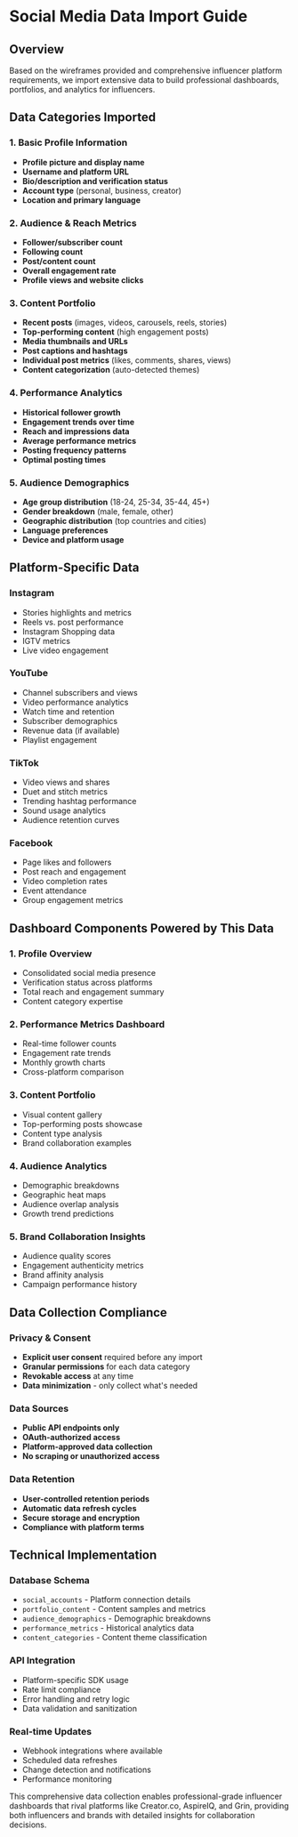# Social Media Data Import Guide

## Overview
Based on the wireframes provided and comprehensive influencer platform requirements, we import extensive data to build professional dashboards, portfolios, and analytics for influencers.

## Data Categories Imported

### 1. Basic Profile Information
- **Profile picture and display name**
- **Username and platform URL**
- **Bio/description and verification status**
- **Account type** (personal, business, creator)
- **Location and primary language**

### 2. Audience & Reach Metrics
- **Follower/subscriber count**
- **Following count**
- **Post/content count**
- **Overall engagement rate**
- **Profile views and website clicks**

### 3. Content Portfolio
- **Recent posts** (images, videos, carousels, reels, stories)
- **Top-performing content** (high engagement posts)
- **Media thumbnails and URLs**
- **Post captions and hashtags**
- **Individual post metrics** (likes, comments, shares, views)
- **Content categorization** (auto-detected themes)

### 4. Performance Analytics
- **Historical follower growth**
- **Engagement trends over time**
- **Reach and impressions data**
- **Average performance metrics**
- **Posting frequency patterns**
- **Optimal posting times**

### 5. Audience Demographics
- **Age group distribution** (18-24, 25-34, 35-44, 45+)
- **Gender breakdown** (male, female, other)
- **Geographic distribution** (top countries and cities)
- **Language preferences**
- **Device and platform usage**

## Platform-Specific Data

### Instagram
- Stories highlights and metrics
- Reels vs. post performance
- Instagram Shopping data
- IGTV metrics
- Live video engagement

### YouTube
- Channel subscribers and views
- Video performance analytics
- Watch time and retention
- Subscriber demographics
- Revenue data (if available)
- Playlist engagement

### TikTok
- Video views and shares
- Duet and stitch metrics
- Trending hashtag performance
- Sound usage analytics
- Audience retention curves

### Facebook
- Page likes and followers
- Post reach and engagement
- Video completion rates
- Event attendance
- Group engagement metrics

## Dashboard Components Powered by This Data

### 1. Profile Overview
- Consolidated social media presence
- Verification status across platforms
- Total reach and engagement summary
- Content category expertise

### 2. Performance Metrics Dashboard
- Real-time follower counts
- Engagement rate trends
- Monthly growth charts
- Cross-platform comparison

### 3. Content Portfolio
- Visual content gallery
- Top-performing posts showcase
- Content type analysis
- Brand collaboration examples

### 4. Audience Analytics
- Demographic breakdowns
- Geographic heat maps
- Audience overlap analysis
- Growth trend predictions

### 5. Brand Collaboration Insights
- Audience quality scores
- Engagement authenticity metrics
- Brand affinity analysis
- Campaign performance history

## Data Collection Compliance

### Privacy & Consent
- **Explicit user consent** required before any import
- **Granular permissions** for each data category
- **Revokable access** at any time
- **Data minimization** - only collect what's needed

### Data Sources
- **Public API endpoints only**
- **OAuth-authorized access**
- **Platform-approved data collection**
- **No scraping or unauthorized access**

### Data Retention
- **User-controlled retention periods**
- **Automatic data refresh cycles**
- **Secure storage and encryption**
- **Compliance with platform terms**

## Technical Implementation

### Database Schema
- `social_accounts` - Platform connection details
- `portfolio_content` - Content samples and metrics
- `audience_demographics` - Demographic breakdowns
- `performance_metrics` - Historical analytics data
- `content_categories` - Content theme classification

### API Integration
- Platform-specific SDK usage
- Rate limit compliance
- Error handling and retry logic
- Data validation and sanitization

### Real-time Updates
- Webhook integrations where available
- Scheduled data refreshes
- Change detection and notifications
- Performance monitoring

This comprehensive data collection enables professional-grade influencer dashboards that rival platforms like Creator.co, AspireIQ, and Grin, providing both influencers and brands with detailed insights for collaboration decisions.